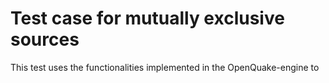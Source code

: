 # Test case for mutually exclusive sources

This test uses the functionalities implemented in the OpenQuake-engine to 
